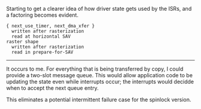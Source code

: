
Starting to get a clearer idea of how driver state gets used by the ISRs, and a
factoring becomes evident.

    { next_use_timer, next_dma_xfer }
      written after rasterization
      read at horizontal SAV
    raster shape
      written after rasterization
      read in prepare-for-SAV

---

It occurs to me. For everything that is being transferred by copy, I could
provide a two-slot message queue. This would allow application code to be
updating the state even while interrupts occur; the interrupts would decidde
when to accept the next queue entry.

This eliminates a potential intermittent failure case for the spinlock version.


